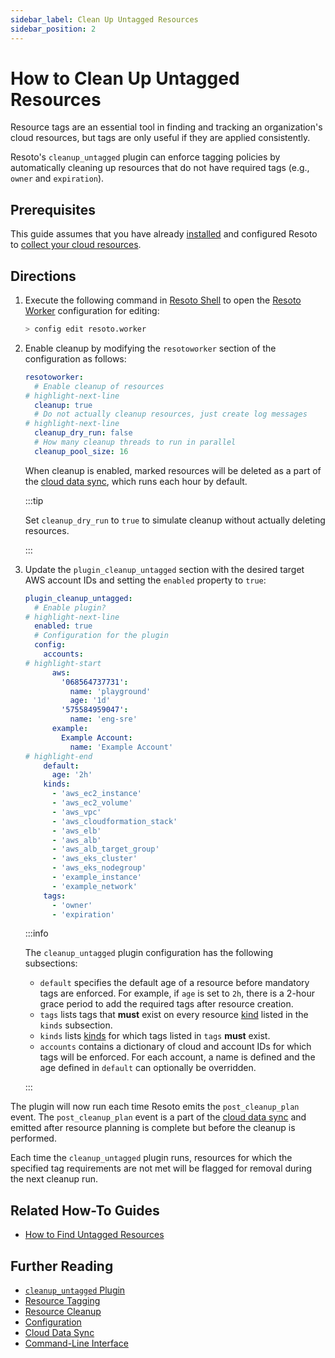 ```yaml
---
sidebar_label: Clean Up Untagged Resources
sidebar_position: 2
---
```


# How to Clean Up Untagged Resources

Resource tags are an essential tool in finding and tracking an organization's cloud resources, but tags are only useful if they are applied consistently.

Resoto's `cleanup_untagged` plugin can enforce tagging policies by automatically cleaning up resources that do not have required tags (e.g., `owner` and `expiration`).

## Prerequisites

This guide assumes that you have already [installed](../../getting-started/install-resoto/index.md) and configured Resoto to [collect your cloud resources](../../getting-started/configure-cloud-provider-access/index.md).

## Directions

1. Execute the following command in [Resoto Shell](../../reference/components/shell.md) to open the [Resoto Worker](../../reference/components/worker.md) configuration for editing:

   ```bash
   > config edit resoto.worker
   ```

2. Enable cleanup by modifying the `resotoworker` section of the configuration as follows:

   ```yaml
   resotoworker:
     # Enable cleanup of resources
   # highlight-next-line
     cleanup: true
     # Do not actually cleanup resources, just create log messages
   # highlight-next-line
     cleanup_dry_run: false
     # How many cleanup threads to run in parallel
     cleanup_pool_size: 16
   ```

   When cleanup is enabled, marked resources will be deleted as a part of the [cloud data sync](docs/concepts/cloud-data-sync/index.md), which runs each hour by default.

   :::tip

   Set `cleanup_dry_run` to `true` to simulate cleanup without actually deleting resources.

   :::

3. Update the `plugin_cleanup_untagged` section with the desired target AWS account IDs and setting the `enabled` property to `true`:

   ```yaml title="cleanup_untagged plugin configuration"
   plugin_cleanup_untagged:
     # Enable plugin?
   # highlight-next-line
     enabled: true
     # Configuration for the plugin
     config:
       accounts:
   # highlight-start
         aws:
           '068564737731':
             name: 'playground'
             age: '1d'
           '575584959047':
             name: 'eng-sre'
         example:
           Example Account:
             name: 'Example Account'
   # highlight-end
       default:
         age: '2h'
       kinds:
         - 'aws_ec2_instance'
         - 'aws_ec2_volume'
         - 'aws_vpc'
         - 'aws_cloudformation_stack'
         - 'aws_elb'
         - 'aws_alb'
         - 'aws_alb_target_group'
         - 'aws_eks_cluster'
         - 'aws_eks_nodegroup'
         - 'example_instance'
         - 'example_network'
       tags:
         - 'owner'
         - 'expiration'
   ```

   :::info

   The `cleanup_untagged` plugin configuration has the following subsections:

   - `default` specifies the default age of a resource before mandatory tags are enforced. For example, if `age` is set to `2h`, there is a 2-hour grace period to add the required tags after resource creation.
   - `tags` lists tags that **must** exist on every resource [kind](../../reference/data-models/index.md#kinds) listed in the `kinds` subsection.
   - `kinds` lists [kinds](../../reference/data-models/index.md#kinds) for which tags listed in `tags` **must** exist.
   - `accounts` contains a dictionary of cloud and account IDs for which tags will be enforced. For each account, a name is defined and the age defined in `default` can optionally be overridden.

   :::

The plugin will now run each time Resoto emits the `post_cleanup_plan` event. The `post_cleanup_plan` event is a part of the [cloud data sync](docs/concepts/cloud-data-sync/index.md) and emitted after resource planning is complete but before the cleanup is performed.

Each time the `cleanup_untagged` plugin runs, resources for which the specified tag requirements are not met will be flagged for removal during the next cleanup run.

## Related How-To Guides

- [How to Find Untagged Resources](../search/find-untagged-resources.md)

## Further Reading

- [`cleanup_untagged` Plugin](../../reference/components/plugins/cleanup_untagged.md)
- [Resource Tagging](../../concepts/resource-management/tagging.md)
- [Resource Cleanup](../../concepts/resource-management/cleanup.md)
- [Configuration](../../reference/configuration/index.md)
- [Cloud Data Sync](docs/concepts/cloud-data-sync/index.md)
- [Command-Line Interface](../../reference/cli/index.md)
